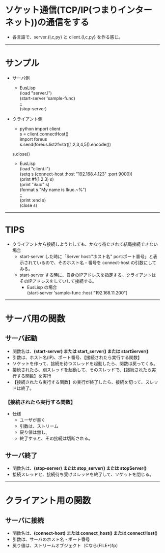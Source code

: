 # ソケット通信(TCP/IP(つまりインターネット))の通信をする
- 各言語で、server.{l,c,py} と client.{l,c,py} を作る感じ。

---
# サンプル
- サーバ側
    - EusLisp  
    (load "server.l")  
    (start-server 'sample-func)  
    ;;  
    (stop-server)  
- クライアント側
    - python
    import client  
    s = client.connectHost()  
    import foreus  
    s.send(foreus.list2fvstr([1,2,3,4,5]).encode())  
    
    s.close()  
    - EusLisp  
    (load "client.l")  
    (setq s (connect-host :host "192.168.4.123" :port 9000))  
    (print #f(1 2 3) s)  
    (print "ikuo" s)  
    (format s "My name is Ikuo.~%")  
    ;;  
    (print :end s)  
    (close s)  

---
# TIPS
- クライアントから接続しようとしても、かなり待たされて結局接続できない場合
    - start-server した時に「Server host:"ホスト名" port:ポート番号」と表示されているので、そのホスト名・番号を connect-host の引数にしてみる。
    - start-server する時に、自身のIPアドレスを指定する。クライアントはそのIPアドレスをしていして接続する。
        - EusLisp の場合  
	(start-server 'sample-func :host "192.168.11.200")

---
# サーバ用の関数

## サーバ起動

- 関数名は、**(start-server) または start_server() または startServer()**
- 引数は、ホスト名(IP)、ポート番号、【接続されたら実行する関数】
- ソケットを作って、接続を待つスレッドを起動したら、関数は戻ってくる。
- 接続されたら、別スレッドを起動して、そのスレッドで、【接続されたら実行する関数】を実行
- 【接続されたら実行する関数】の実行が終了したら、接続を切って、スレッドは終了。

### 【接続されたら実行する関数】
- 仕様
   - ユーザが書く
   - 引数は、ストリーム
   - 戻り値は無し。
   - 終了すると、その接続は切断される。

## サーバ終了

- 関数名は、**(stop-server) または stop_server() または stopServer()**
- 接続スレッドと、接続待ち受けスレッドを終了して、ソケットを閉じる。

---
# クライアント用の関数

## サーバに接続

- 関数名は、**(connect-host) または connect_host() または connectHost()**
- 引数は、サーバのホスト名・ポート番号
- 戻り値は、ストリームオブジェクト（Cなら(FILE*)fp）

